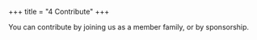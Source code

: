 +++
title = "4 Contribute"
+++

You can contribute by joining us as a member family, or by sponsorship.

